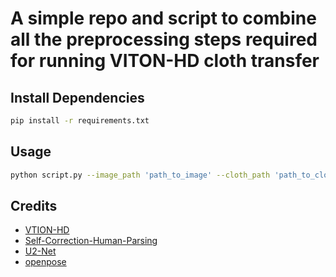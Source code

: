 # A simple repo and script to combine all the preprocessing steps required for running VITON-HD cloth transfer

## Install Dependencies

```bash
pip install -r requirements.txt
```

## Usage 
```bash
python script.py --image_path 'path_to_image' --cloth_path 'path_to_cloth'
```

## Credits

- [VTION-HD](https://github.com/shadow2496/VITON-HD)
- [Self-Correction-Human-Parsing](https://github.com/GoGoDuck912/Self-Correction-Human-Parsing)
- [U2-Net](https://github.com/xuebinqin/U-2-Net/tree/master)
- [openpose](https://github.com/CMU-Perceptual-Computing-Lab/openpose)
